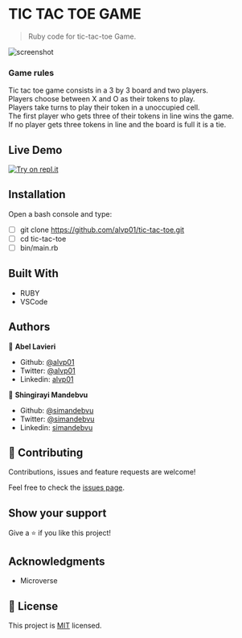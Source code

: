 # TIC TAC TOE GAME
> Ruby code for tic-tac-toe Game.

![screenshot](./tic-tac-toe.gif)

### Game rules
Tic tac toe game consists in a 3 by 3 board and two players.<br>
Players choose between X and O as their tokens to play.<br>
Players take turns to play their token in a unoccupied cell.<br>
The first player who gets three of their tokens in line wins the game.<br>
If no player gets three tokens in line and the board is full it is a tie.<br>

## Live Demo

[![Try on repl.it](https://repl-badge.jajoosam.repl.co/try.png)](https://repl.it/@alvp01/tic-tac-toe?ref=button)

## Installation

 Open a bash console and type: 
 - [ ] git clone https://github.com/alvp01/tic-tac-toe.git
 - [ ] cd tic-tac-toe 
 - [ ] bin/main.rb 

## Built With

- RUBY
- VSCode
  
## Authors

👤 **Abel Lavieri**

- Github: [@alvp01](https://github.com/alvp01)
- Twitter: [@alvp01](https://twitter.com/alvp01)
- Linkedin: [alvp01](https://linkedin.com/in/alvp01)

👤 **Shingirayi Mandebvu**

- Github: [@simandebvu](https://github.com/simandebvu)
- Twitter: [@simandebvu](https://twitter.com/simandebvu)
- Linkedin: [simandebvu](https://linkedin.com/in/simandebvu)

## 🤝 Contributing

Contributions, issues and feature requests are welcome!

Feel free to check the [issues page](issues/).

## Show your support

Give a ⭐️ if you like this project!

## Acknowledgments

- Microverse

## 📝 License

This project is [MIT](LICENSE) licensed.
